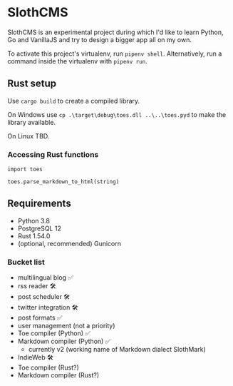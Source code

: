 # SlothCMS

SlothCMS is an experimental project during which I'd like to learn Python, Go and VanillaJS and try to design a bigger app all on my own.

To activate this project's virtualenv, run `pipenv shell`.
Alternatively, run a command inside the virtualenv with `pipenv run`.

## Rust setup

Use `cargo build` to create a compiled library.

On Windows use `cp .\target\debug\toes.dll ..\..\toes.pyd` to make the library available.

On Linux TBD.

### Accessing Rust functions

```
import toes

toes.parse_markdown_to_html(string)
```


## Requirements
- Python 3.8
- PostgreSQL 12
- Rust 1.54.0
- (optional, recommended) Gunicorn


### Bucket list
- multilingual blog ✅
- rss reader 🛠
- post scheduler 🛠
- twitter integration 🛠
- post formats ✅
- user management (not a priority)
- Toe compiler (Python) ✅
- Markdown compiler (Python) ✅
  - currently v2 (working name of Markdown dialect SlothMark)
- IndieWeb 🛠
- Toe compiler (Rust?)
- Markdown compiler (Rust?)